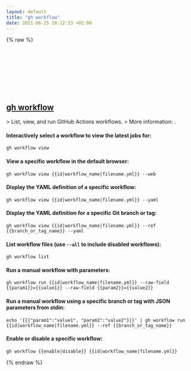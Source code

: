 ```yaml
---
layout: default
title: "gh workflow"
date: 2021-06-25 18:12:13 +02:00
---
```

{% raw %}
<h2 id="gh-workflow">
  <a href="/en/common/gh-workflow.html">gh workflow</a> <a href="#gh-workflow"><svg class="icon">
    <use href="/assets/images/unicode_sprite.svg#link" />
  </svg></a>
</h2>
> List, view, and run GitHub Actions workflows.
> More information: <https://cli.github.com/manual/gh_workflow>.

#### Interactively select a workflow to view the latest jobs for:
```shell
gh workflow view
```
#### View a specific workflow in the default browser:
```shell
gh workflow view {{id|workflow_name|filename.yml}} --web
```
#### Display the YAML definition of a specific workflow:
```shell
gh workflow view {{id|workflow_name|filename.yml}} --yaml
```
#### Display the YAML definition for a specific Git branch or tag:
```shell
gh workflow view {{id|workflow_name|filename.yml}} --ref {{branch_or_tag_name}} --yaml
```
#### List workflow files (use `--all` to include disabled workflows):
```shell
gh workflow list
```
#### Run a manual workflow with parameters:
```shell
gh workflow run {{id|workflow_name|filename.yml}} --raw-field {{param1}}={{value1}} --raw-field {{param2}}={{value2}}
```
#### Run a manual workflow using a specific branch or tag with JSON parameters from stdin:
```shell
echo '{{{"param1":"value1", "param2":"value2"}}}' | gh workflow run {{id|workflow_name|filename.yml}} --ref {{branch_or_tag_name}}
```
#### Enable or disable a specific workflow:
```shell
gh workflow {{enable|disable}} {{id|workflow_name|filename.yml}}
```
{% endraw %}